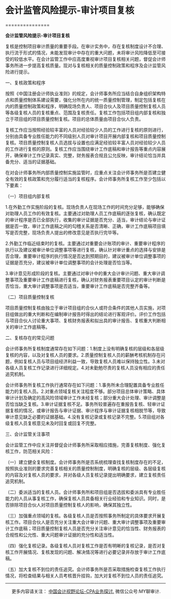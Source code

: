 ﻿# 会计监管风险提示-审计项目复核
===============

  

**会计监管风险提示\-审计项目复核**


复核是控制项目审计质量的重要手段。在审计实务中，存在复核制度设计不合理、执行流于形式的情况，未能发现审计中存在的重大问题，未将审计风险降低至可接受的较低水平。在会计监管工作中应高度重视审计项目复核相关问题，督促会计师事务所进一步提高复核质量。现对与复核相关的质量控制政策和程序及会计监管风险进行提示。

一、复核政策和程序

按照《中国注册会计师执业准则》的规定，会计师事务所应当结合自身组织架构特点和质量控制体系建设需要，强化分所在内的统一质量控制管理，制定包括复核在内的质量控制政策和程序，明确现场负责人、项目合伙人及项目质量控制复核人员等各级复核人员的复核重点、范围及复核责任。复核工作包括项目组内部复核和独立于项目组的项目质量控制复核。项目的总体质量由项目合伙人负责。

复核工作应当按照经验较丰富的人员对经验较少人员的工作进行复核的原则进行，分别由具备专业胜任能力的不同级别人员对审计项目开展内部复核和项目质量控制复核。项目质量控制复核人员选拔与设置也应满足经验较丰富人员对经验较少人员的工作进行复核的原则。复核工作应当围绕审计工作底稿和审计报告等重点内容展开，确保审计工作记录真实、完整，财务报表合规且公允反映，审计结论恰当并具备充分、适当的证据基础。

在对会计师事务所内部质量控制实施监管时，应重点关注会计师事务所是否建立健全有效的复核政策和充分履行适当的复核程序。会计师事务所复核工作至少包括以下要素：

（一）项目组内部复核

1.在外勤工作实施阶段的复核。现场负责人在现场工作的时间充分足够，能够确保对助理人员工作的有效复核。主要通过对助理人员工作底稿的逐张复核，确认既定的审计程序是否已全部执行，收集的审计证据是否充分、适当，审计结论与审计证据是否一致，审计工作底稿之间的勾稽关系是否清晰、正确，审计工作底稿项目填写是否完整，现场负责人提出的修改意见是否执行完毕等。

2.外勤工作临近结束时的复核。主要通过对重要会计账项的审计、重要审计程序的执行以及建议被审计单位调整事项等进行复核，确认针对审计重点的选择与安排是否合理，重要审计程序的执行情况是否达到预期目的，建议被审计单位调整事项的证据是否充分，建议被审计单位调整事项的会计处理是否恰当等。

3.审计意见形成阶段的复核。主要通过对审计中的重大会计审计问题、重大审计调整事项及重要审计工作底稿进行复核，确认对财务报表重要项目认定的审计判断是否恰当，重大审计调整事项是否适当，重要审计工作底稿是否完整齐备等。

（二）项目质量控制复核

项目质量控制复核由独立于审计项目组的合伙人或符合条件的其他人员实施，对项目组做出的重大判断和在编制审计报告时得出的结论进行客观评价。评价工作包括与项目合伙人讨论重大事项、复核财务报表和拟出具的审计报告、复核重大判断相关的审计工作底稿等。

二、复核存在的常见问题

会计师事务所复核制度通常存在如下问题：1.制度上没有明确复核的层级和各层级复核的内容，以及对复核人员的要求。2.质量控制复核人员的薪酬考核机制存在问题，例如复核人员与项目组经济利益一致，导致复核人员难以保持独立性。3.未对各级人员复核工作记录进行详细规定。4.对未勤勉尽责的复核人员没有相应的责任追究机制。

会计师事务所复核工作执行通常存在如下问题：1.事务所未合理配置具备专业胜任能力的复核人员。2.对重点领域复核关注程度不够。部分项目总体审计策略、具体审计计划及确定的高风险领域审计工作未经复核；部分重大会计处理、审计调整是否恰当缺乏复核。3.审计证据复核不足。事务所较普遍存在重报告复核、轻审计证据复核的情况，或审计报告与审计证据、审计程序与审计证据复核相脱节等，导致审计意见缺乏必要的证据基础。4.没有复核记录或复核记录不完整。5.项目组对各级复核人员复核意见未及时回复或回复不完整。

三、会计监管关注事项

会计监管工作中应关注并督促会计师事务所采取相应措施，完善复核制度、强化复核工作，防范相关风险：

（一）建立健全复核制度。会计师事务所是否系统梳理查找复核制度存在的不足，按照执业准则的要求完善复核相关的质量控制制度，明确复核的层级、各层级复核的内容及对复核人员的要求，并对各级人员复核记录提出明确要求，建立复核责任追究机制。

（二）委派适当的复核人员。会计师事务所和项目组是否选拔和委派具有专业胜任能力的人员从事复核工作，确保复核人员具备相关行业经验和专业知识。同时，是否排除项目合伙人对项目质量控制复核人的影响，确保其独立性。

（三）加强重点领域的复核。各级复核人员是否按照事务所制定的具体要求开展复核工作。项目合伙人是否充分关注重大会计审计问题、重大审计调整事项及重要审计工作底稿；项目质量控制复核人员是否充分关注审计意见的恰当性、财务报表的合规性和公允性、重大问题审计证据的充分性和适当性。

（四）强化复核记录。各级复核人员对复核工作是否有明晰的复核记录，是否对复核工作开展情况、复核发现的问题、解决情况等进行必要记录并存放于审计工作底稿。

（五）加大复核不到位的责任追究。会计师事务所是否采取措施检查复核工作执行情况，将检查结果与相关人员考核晋升挂钩，加大对复核不到位人员的责任追究。

* * *

     更多内容请关注： [中国会计视野论坛-CPA业务探讨.](https://bbs.esnai.com/thread-5354530-1-3.html) 微信公众号:MY聊审计.